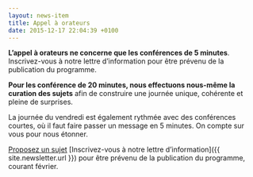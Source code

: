 ```yaml
---
layout: news-item
title: Appel à orateurs
date: 2015-12-17 22:04:39 +0100
---
```


**L’appel à orateurs ne concerne que les conférences de 5 minutes**.
Inscrivez-vous à notre lettre d’information pour être prévenu de la publication du programme.

**Pour les conférence de 20 minutes, nous effectuons nous-même la curation des sujets** afin de construire une journée unique, cohérente et pleine de surprises.

La journée du vendredi est également rythmée avec des conférences courtes, où il faut faire passer un message en 5 minutes. On compte sur vous pour nous étonner.

<a href="https://docs.google.com/forms/d/1ciKJyvHSYDA_qK3nGBuJLMoP5UeqOpMQk5NJ631Uvko/viewform" class="button-large" type="button">Proposez un sujet</a>
[Inscrivez-vous à notre lettre d’information]({{ site.newsletter.url }}) pour être prévenu de la publication du programme, courant février.
